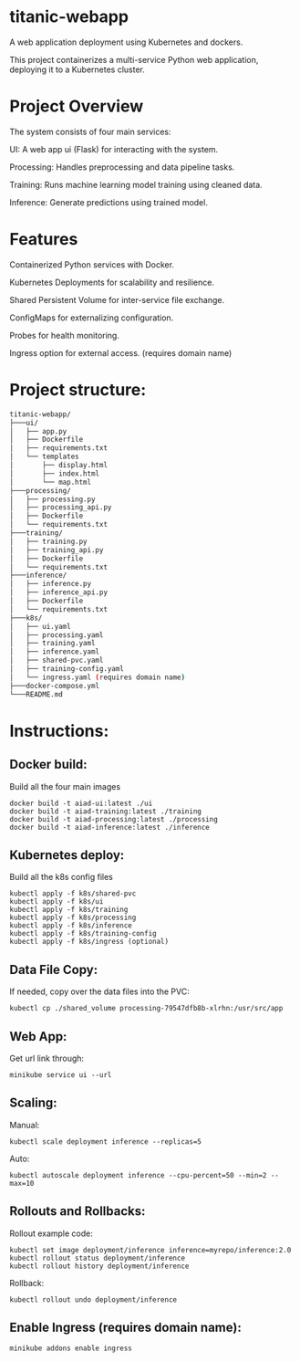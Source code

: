 # titanic-webapp
A web application deployment using Kubernetes and dockers.

This project containerizes a multi-service Python web application, deploying it to a Kubernetes cluster. 

# Project Overview

The system consists of four main services:

UI: A web app ui (Flask) for interacting with the system.

Processing: Handles preprocessing and data pipeline tasks.

Training: Runs machine learning model training using cleaned data.

Inference: Generate predictions using trained model.

# Features

Containerized Python services with Docker.

Kubernetes Deployments for scalability and resilience.

Shared Persistent Volume for inter-service file exchange.

ConfigMaps for externalizing configuration.

Probes for health monitoring.

Ingress option for external access. (requires domain name)

# Project structure:
```bash
titanic-webapp/
├───ui/
│   ├── app.py
│   ├── Dockerfile
│   ├── requirements.txt
│   └── templates
│       ├── display.html
│       ├── index.html
│       └── map.html
├───processing/
│   ├── processing.py
│   ├── processing_api.py
│   ├── Dockerfile
│   └── requirements.txt
├───training/
│   ├── training.py
│   ├── training_api.py
│   ├── Dockerfile
│   └── requirements.txt
├───inference/
│   ├── inference.py
│   ├── inference_api.py
│   ├── Dockerfile
│   └── requirements.txt
├───k8s/
│   ├── ui.yaml
│   ├── processing.yaml
│   ├── training.yaml
│   ├── inference.yaml
│   ├── shared-pvc.yaml
│   ├── training-config.yaml
│   └── ingress.yaml (requires domain name)
├───docker-compose.yml
└───README.md
```

# Instructions:
## Docker build:
Build all the four main images
```
docker build -t aiad-ui:latest ./ui
docker build -t aiad-training:latest ./training
docker build -t aiad-processing:latest ./processing
docker build -t aiad-inference:latest ./inference
```

## Kubernetes deploy:
Build all the k8s config files
```
kubectl apply -f k8s/shared-pvc
kubectl apply -f k8s/ui
kubectl apply -f k8s/training
kubectl apply -f k8s/processing
kubectl apply -f k8s/inference
kubectl apply -f k8s/training-config
kubectl apply -f k8s/ingress (optional)
```

## Data File Copy:
If needed, copy over the data files into the PVC:
```
kubectl cp ./shared_volume processing-79547dfb8b-xlrhn:/usr/src/app
```

## Web App:
Get url link through:
```
minikube service ui --url
```

## Scaling:
Manual:
```
kubectl scale deployment inference --replicas=5
```

Auto:
```
kubectl autoscale deployment inference --cpu-percent=50 --min=2 --max=10
```

## Rollouts and Rollbacks:
Rollout example code:
```
kubectl set image deployment/inference inference=myrepo/inference:2.0
kubectl rollout status deployment/inference
kubectl rollout history deployment/inference
```

Rollback:
```
kubectl rollout undo deployment/inference
```

## Enable Ingress (requires domain name):
```
minikube addons enable ingress
```